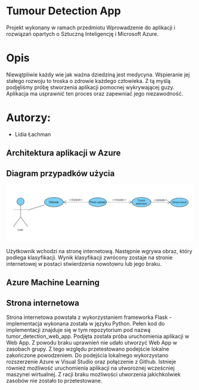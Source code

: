 # Tumour Detection App
Projekt wykonany w ramach przedmiotu Wprowadzenie do aplikacji i rozwiązań opartych o Sztuczną Inteligencję i Microsoft Azure. 

# Opis 
Niewątpliwie każdy wie jak ważna dziedziną jest medycyna. Wspieranie jej stałego rozwoju to troska o zdrowie każdego człowieka. Z tą myślą podjęliśmy próbę 
stworzenia aplikacji pomocnej wykrywającej guzy. Aplikacja ma usprawnić ten proces oraz zapewniać jego niezawodność.

# Autorzy: 
* Lidia Łachman

## Architektura aplikacji w Azure

## Diagram przypadków użycia

![Image](images/use_case_diagram.png)

Użytkownik wchodzi na stronę internetową. Następnie wgrywa obraz, który podlega klasyfikacji. Wynik klasyfikacji zwrócony zostaje na stronie internetowej w postaci 
stwierdzenia nowotowru lub jego braku.


## Azure Machine Learning 

## Strona internetowa
Strona internetowa powstała z wykorzystaniem frameworka Flask - implementacja wykonana została w języku Python. Pełen kod do implementacji znajduje się
w tym repozytorium pod nazwą tumor_detection_web_app. Podjęta została próba uruchomienia aplikacji w Web App. Z powodu braku uprawnień nie udało utworzyć Web App
w zasobach grupy. Z tego względu przetestowano podejście lokalne zakończone powodzeniem. Do podejścia lokalnego wykorzystano rozszerzenie Azure w Visual Studio oraz 
połączenie z Github. Istnieje również możliwość uruchomienia aplikacji na utworoznej wcześcniej maszynei wirtualnej. Z racji braku możliwości utworzenia jakichkolwiek zasobów 
nie zostało to przetestowane.

